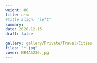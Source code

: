 ```yaml
---
weight: 80
title: ערים
#title_align: "left"
summary: 
date: 2020-12-15
draft: false

gallery: gallery/Private/Travel/Cities
files: "*.jpg"
cover: KR4A5236.jpg
---
```

